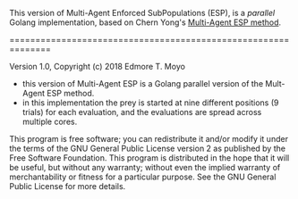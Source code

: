 This version of Multi-Agent Enforced SubPopulations (ESP), is a _parallel_ Golang implementation, based on Chern Yong's
[Multi-Agent ESP method](http://nn.cs.utexas.edu/?multiagent-esp).

==============================================================

Version 1.0, Copyright (c) 2018 Edmore T. Moyo

- this version of Multi-Agent ESP is a Golang parallel version of the Mult-Agent ESP method.
- in this implementation the prey is started at nine different positions (9 trials) for each evaluation, and the 
evaluations are spread across multiple cores.

This program is free software; you can redistribute it and/or modify it
under the terms of the GNU General Public License version 2 as published
by the Free Software Foundation. This program is distributed in the hope
that it will be useful, but without any warranty; without even the
implied warranty of merchantability or fitness for a particular purpose.
See the GNU General Public License for more details.
